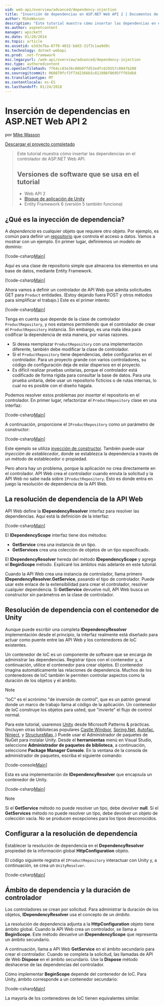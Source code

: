 ```yaml
---
uid: web-api/overview/advanced/dependency-injection
title: "Inserción de dependencias en ASP.NET Web API 2 | Documentos de Microsoft"
author: MikeWasson
description: "Este tutorial muestra cómo insertar las dependencias en el controlador de ASP.NET Web API. Versiones de software que se usa en el bloque de aplicaciones de Web API 2 Unity tutorial..."
ms.author: aspnetcontent
manager: wpickett
ms.date: 01/20/2014
ms.topic: article
ms.assetid: e3d3e7ba-87f0-4032-bdd3-31f3c1aa9d9c
ms.technology: dotnet-webapi
ms.prod: .net-framework
msc.legacyurl: /web-api/overview/advanced/dependency-injection
msc.type: authoredcontent
ms.openlocfilehash: 7f64cc83e36c80b0ffd53edfc629557c0847b200
ms.sourcegitcommit: 060879fcf3f73d2366b5c811986f8695fff65db8
ms.translationtype: MT
ms.contentlocale: es-ES
ms.lasthandoff: 01/24/2018
---
```

<a name="dependency-injection-in-aspnet-web-api-2"></a>Inserción de dependencias en ASP.NET Web API 2
====================
por [Mike Wasson](https://github.com/MikeWasson)

[Descargar el proyecto completado](http://code.msdn.microsoft.com/ASP-NET-Web-API-Tutorial-468ee148)

> Este tutorial muestra cómo insertar las dependencias en el controlador de ASP.NET Web API.
> 
> ## <a name="software-versions-used-in-the-tutorial"></a>Versiones de software que se usa en el tutorial
> 
> 
> - Web API 2
> - [Bloque de aplicación de Unity](https://www.nuget.org/packages/Unity/)
> - Entity Framework 6 (versión 5 también funciona)


## <a name="what-is-dependency-injection"></a>¿Qué es la inyección de dependencia?

A *dependencia* es cualquier objeto que requiere otro objeto. Por ejemplo, es común para definir un [repositorio](http://martinfowler.com/eaaCatalog/repository.html) que controla el acceso a datos. Vamos a mostrar con un ejemplo. En primer lugar, definiremos un modelo de dominio:

[!code-csharp[Main](dependency-injection/samples/sample1.cs)]

Aquí es una clase de repositorio simple que almacena los elementos en una base de datos, mediante Entity Framework.

[!code-csharp[Main](dependency-injection/samples/sample2.cs)]

Ahora vamos a definir un controlador de API Web que admita solicitudes GET para `Product` entidades. (Estoy dejando fuera POST y otros métodos para simplificar el trabajo.) Este es el primer intento:

[!code-csharp[Main](dependency-injection/samples/sample3.cs)]

Tenga en cuenta que depende de la clase de controlador `ProductRepository`, y nos estamos permitiendo que el controlador de crear el `ProductRepository` instancia. Sin embargo, es una mala idea para codificar la dependencia de esta manera, por varias razones.

- Si desea reemplazar `ProductRepository` con una implementación diferente, también debe modificar la clase de controlador.
- Si el `ProductRepository` tiene dependencias, debe configurarlos en el controlador. Para un proyecto grande con varios controladores, su código de configuración deja de estar dispersos en el proyecto.
- Es difícil realizar pruebas unitarias, porque el controlador está codificado de forma rígida para consultar la base de datos. Para una prueba unitaria, debe usar un repositorio ficticios o de rutas internas, lo cual no es posible con el diseño hágala.

Podemos resolver estos problemas por *insertar* el repositorio en el controlador. En primer lugar, refactorizar el `ProductRepository` clase en una interfaz:

[!code-csharp[Main](dependency-injection/samples/sample4.cs)]

A continuación, proporcione el `IProductRepository` como un parámetro de constructor:

[!code-csharp[Main](dependency-injection/samples/sample5.cs)]

Este ejemplo se utiliza [inyección de constructor](http://www.martinfowler.com/articles/injection.html#FormsOfDependencyInjection). También puede usar *inyección de establecedor*, donde se establezca la dependencia a través de un método de establecedor o propiedad.

Pero ahora hay un problema, porque la aplicación no crea directamente en el controlador. API Web crea el controlador cuando enruta la solicitud y la API Web no sabe nada sobre `IProductRepository`. Esto es donde entra en juego la resolución de dependencia de la API Web.

## <a name="the-web-api-dependency-resolver"></a>La resolución de dependencia de la API Web

API Web define la **IDependencyResolver** interfaz para resolver las dependencias. Aquí está la definición de la interfaz:

[!code-csharp[Main](dependency-injection/samples/sample6.cs)]

El **IDependencyScope** interfaz tiene dos métodos:

- **GetService** crea una instancia de un tipo.
- **GetServices** crea una colección de objetos de un tipo especificado.

El **IDependencyResolver** hereda del método **IDependencyScope** y agrega el **BeginScope** método. Explicaré los ámbitos más adelante en este tutorial.

Cuando la API Web crea una instancia de controlador, llama primero **IDependencyResolver.GetService**, pasando el tipo de controlador. Puede usar este enlace de la extensibilidad para crear el controlador, resolver cualquier dependencia. Si **GetService** devuelve null, API Web busca un constructor sin parámetros en la clase de controlador.

## <a name="dependency-resolution-with-the-unity-container"></a>Resolución de dependencia con el contenedor de Unity

Aunque puede escribir una completa **IDependencyResolver** implementación desde el principio, la interfaz realmente está diseñado para actuar como puente entre las API Web y los contenedores de IoC existentes.

Un contenedor de IoC es un componente de software que se encarga de administrar las dependencias. Registrar tipos con el contenedor y, a continuación, utilice el contenedor para crear objetos. El contenedor imagina automáticamente las relaciones de dependencia. Muchos de los contenedores de IoC también le permiten controlar aspectos como la duración de los objetos y el ámbito.

> [!NOTE]
> "IoC" es el acrónimo "de inversión de control", que es un patrón general donde un marco de trabajo llama al código de la aplicación. Un contenedor de IoC construye los objetos para usted, que "invierte" el flujo de control normal.


Para este tutorial, usaremos [Unity](https://msdn.microsoft.com/library/ff647202.aspx) desde Microsoft Patterns &amp; prácticas. (Incluyen otras bibliotecas populares [Castle Windsor](http://www.castleproject.org/), [Spring.Net](http://www.springframework.net/), [Autofac](https://code.google.com/p/autofac/), [Ninject](http://www.ninject.org/), y [StructureMap ](http://docs.structuremap.net/).) Puede usar el Administrador de paquetes de NuGet para instalar Unity. Desde el **herramientas** menú en Visual Studio, seleccione **Administrador de paquetes de biblioteca**, a continuación, seleccione **Package Manager Console**. En la ventana de la consola de administrador de paquetes, escriba el siguiente comando:

[!code-console[Main](dependency-injection/samples/sample7.cmd)]

Esta es una implementación de **IDependencyResolver** que encapsula un contenedor de Unity.

[!code-csharp[Main](dependency-injection/samples/sample8.cs)]

> [!NOTE]
> Si el **GetService** método no puede resolver un tipo, debe devolver **null**. Si el **GetServices** método no puede resolver un tipo, debe devolver un objeto de colección vacía. No se producen excepciones para los tipos desconocidos.


## <a name="configuring-the-dependency-resolver"></a>Configurar a la resolución de dependencia

Establecer la resolución de dependencia en el **DependencyResolver** propiedad de la información global **HttpConfiguration** objeto.

El código siguiente registra el `IProductRepository` interactuar con Unity y, a continuación, se crea un `UnityResolver`.

[!code-csharp[Main](dependency-injection/samples/sample9.cs)]

## <a name="dependency-scope-and-controller-lifetime"></a>Ámbito de dependencia y la duración de controlador

Los controladores se crean por solicitud. Para administrar la duración de los objetos, **IDependencyResolver** usa el concepto de un *ámbito*.

La resolución de dependencia adjunta a la **HttpConfiguration** objeto tiene ámbito global. Cuando la API Web crea un controlador, se llama a **BeginScope**. Este método devuelve un **IDependencyScope** que representa un ámbito secundario.

A continuación, llama a API Web **GetService** en el ámbito secundario para crear el controlador. Cuando se completa la solicitud, las llamadas de API de Web **Dispose** en el ámbito secundario. Use la **Dispose** método deshacerse de las dependencias del controlador.

Cómo implementar **BeginScope** depende del contenedor de IoC. Para Unity, ámbito corresponde a un contenedor secundario:

[!code-csharp[Main](dependency-injection/samples/sample10.cs)]

La mayoría de los contenedores de IoC tienen equivalentes similar.
